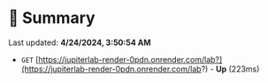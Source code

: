 # 📖 Summary
Last updated: **4/24/2024, 3:50:54 AM**

- `GET` [https://jupiterlab-render-0pdn.onrender.com/lab?](https://jupiterlab-render-0pdn.onrender.com/lab?) - **Up** (223ms)
